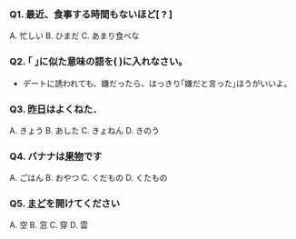 ### Q1. 最近、食事する時間もないほど[ ? ]
A. 忙しい B. ひまだ C. あまり食べな
### Q2. ｢ ｣に似た意味の語を( )に入れなさい。
- デートに誘われても、嫌だったら、はっきり｢嫌だと言った｣ほうがいいよ。

### Q3. <u>昨日</u>はよくねた．
A. きょう B. あした C. きょねん D. きのう
### Q4. バナナは<u>果物</u>です
A. ごはん B. おやつ C. くだもの D. くたもの
### Q5. <u>まど</u>を開けてください
A. 空 B. 窓 C. 穿 D. 雲
